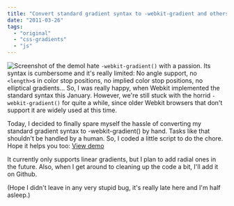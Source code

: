 ```yaml
---
title: "Convert standard gradient syntax to -webkit-gradient and others"
date: "2011-03-26"
tags:
  - "original"
  - "css-gradients"
  - "js"
---
```


![Screenshot of the demo](images/cssgradientsplease-screenshot-300x148.png "cssgradientsplease - screenshot")I hate `-webkit-gradient()` with a passion. Its syntax is cumbersome and it's really limited: No angle support, no `<length>`s in color stop positions, no implied color stop positions, no elliptical gradients... So, I was really happy, when Webkit implemented the standard syntax this January. However, we're still stuck with the horrid `-webkit-gradient()` for quite a while, since older Webkit browsers that don't support it are widely used at this time.

Today, I decided to finally spare myself the hassle of converting my standard gradient syntax to -webkit-gradient() by hand. Tasks like that shouldn't be handled by a human. So, I coded a little script to do the chore. Hope it helps you too: <a href="/demos/cssgradientsplease/" class="cta">View demo</a>

It currently only supports linear gradients, but I plan to add radial ones in the future. Also, when I get around to cleaning up the code a bit, I'll add it on Github.

(Hope I didn't leave in any very stupid bug, it's really late here and I'm half asleep.)
